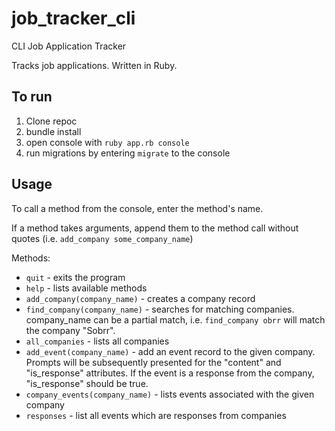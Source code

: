 # job_tracker_cli

CLI Job Application Tracker

Tracks job applications. Written in Ruby.

## To run

1. Clone repoc
2. bundle install
3. open console with `ruby app.rb console`
4. run migrations by entering `migrate` to the console

## Usage

To call a method from the console, enter the method's name.

If a method takes arguments, append them to the method call without quotes (i.e. `add_company some_company_name`)

Methods: 

- `quit` - exits the program
- `help` - lists available methods
- `add_company(company_name)` - creates a company record
- `find_company(company_name)` - searches for matching companies. company_name can be a partial match, i.e. `find_company obrr` will match the company "Sobrr".
- `all_companies` - lists all companies
- `add_event(company_name)` - add an event record to the given company. Prompts will be subsequently presented for the "content" and "is_response" attributes. If the event is a response from the company, "is_response" should be true. 
- `company_events(company_name)` - lists events associated with the given company
- `responses` - list all events which are responses from companies
